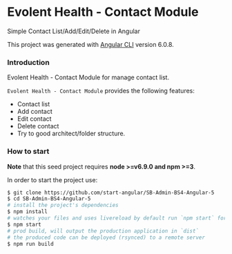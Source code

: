 # Evolent Health - Contact Module

Simple Contact List/Add/Edit/Delete in Angular

This project was generated with [Angular CLI](https://github.com/angular/angular-cli) version 6.0.8.

### Introduction
Evolent Health - Contact Module for manage contact list.

`Evolent Health - Contact Module` provides the following features:
- Contact list
- Add contact
- Edit contact
- Delete contact
- Try to good architect/folder structure.

### How to start
**Note** that this seed project requires  **node >=v6.9.0 and npm >=3**.

In order to start the project use:
```bash
$ git clone https://github.com/start-angular/SB-Admin-BS4-Angular-5
$ cd SB-Admin-BS4-Angular-5
# install the project's dependencies
$ npm install
# watches your files and uses livereload by default run `npm start` for a dev server. Navigate to `http://localhost:4200/`. The app will automatically reload if you change any of the source files.
$ npm start
# prod build, will output the production application in `dist`
# the produced code can be deployed (rsynced) to a remote server
$ npm run build
```

